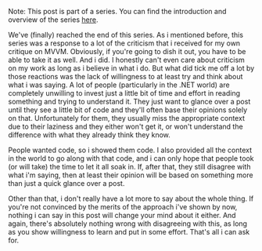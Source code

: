 Note: This post is part of a series. You can find the introduction and overview of the series <a href="/blog/2010/08/mvp-in-silverlightwpf-series">here</a>.

We've (finally) reached the end of this series.  As i mentioned before, this series was a response to a lot of the criticism that i received for my own critique on MVVM.  Obviously, if you're going to dish it out, you have to be able to take it as well.  And i did.  I honestly can't even care about criticism on my work as long as i believe in what i do.  But what did tick me off a lot by those reactions was the lack of willingness to at least try and think about what i was saying.  A lot of people (particularly in the .NET world) are completely unwilling to invest just a little bit of time and effort in reading something and trying to understand it.  They just want to glance over a post until they see a little bit of code and they'll often base their opinions solely on that.  Unfortunately for them, they usually miss the appropriate context due to their laziness and they either won't get it, or won't understand the difference with what they already think they know.

People wanted code, so i showed them code.  I also provided all the context in the world to go along with that code, and i can only hope that people took (or will take) the time to let it all soak in.  If, after that, they still disagree with what i'm saying, then at least their opinion will be based on something more than just a quick glance over a post.  

Other than that, i don't really have a lot more to say about the whole thing.  If you're not convinced by the merits of the approach i've shown by now, nothing i can say in this post will change your mind about it either.  And again, there's absolutely nothing wrong with disagreeing with this, as long as you show willingness to learn and put in some effort.  That's all i can ask for.